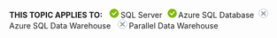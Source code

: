 <Token>**THIS TOPIC APPLIES TO:** ![no](media/yes.png)SQL Server![yes](media/yes.png)Azure SQL Database![yes](media/no.png)Azure SQL Data Warehouse ![no](media/no.png)Parallel Data Warehouse </Token>


